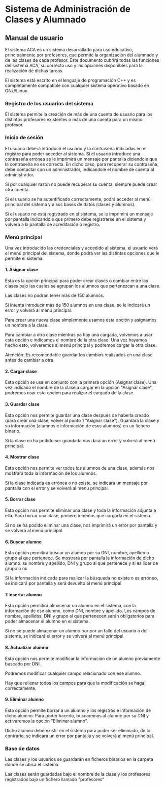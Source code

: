 # Sistema de Administración de Clases y Alumnado

## Manual de usuario

El sistema ACA es un sistema desarrollado para uso educativo, principalmente por profesores, que permite la organización del alumnado y de las clases de cada profesor. Este documento cubrirá todas las funciones del sistema ACA, su correcto uso y las opciones disponibles para la realización de dichas tareas.

El sistema está escrito en el lenguaje de programación C++ y es completamente compatible con cualquier sistema operativo basado en GNU/Linux.

### Registro de los usuarios del sistema

El sistema permite la creación de más de una cuenta de usuario para los distintos profesores existentes o más de una cuenta para un mismo profesor.

### Inicio de sesión

El usuario deberá introducir el usuario y la contraseña indicadas en el registro para poder acceder al sistema. Si el usuario introduce una contraseña erronea se le imprimirá un mensaje por pantalla diciendole que la contraseña no es correcta. En dicho caso, para recuperar su contraseña, debe contactar con un administrador, indicandole el nombre de cuenta al administrador.

Si por cualquier razón no puede recuperar su cuenta, siempre puede crear otra cuenta.

Si el usuario se ha autentificado correctamente, podrá acceder al menú principal del sistema y a sus bases de datos (clases y alumnos).

Si el usuario no está registrado en el sistema, se le imprimirá un mensaje por pantalla indicandole que primero debe registrarse en el sistema y volverá a la pantalla de acreditación o registro.

### Menú principal

Una vez introducido las credenciales y accedido al sistema, el usuario verá el menú principal del sistema, donde podrá ver las distintas opciones que le permite el sistema.

#### 1. Asignar clase

Esta es la opción principal para poder crear clases o cambiar entre las clases bajo las cuales se agrupan los alumnos que pertenezcan a una clase.

Las clases no podrán tener más de 150 alumnos.

Si intenta introducir más de 150 alumnos en una clase, se le indicará un error y volverá al menú principal.

Para crear una nueva clase simplemente usamos esta opción y asignamos un nombre a la clase.

Para cambiar a otra clase mientras ya hay una cargada, volvemos a usar esta opción e indicamos el nombre de la otra clase. Una vez hayamos hecho esto, volveremos al menú principal y podremos cargar la otra clase.

Atención: Es recomendable guardar los cambios realizados en una clase antes de cambiar a otra.

#### 2. Cargar clase

Esta opción se usa en conjunto con la primera opción (Asignar clase). Una vez indicado el nombre de la clase a cargar en la opción "Asignar clase", podremos usar esta opcion para realizar el cargado de la clase.

#### 3. Guardar clase

Esta opción nos permite guardar una clase después de haberla creado (para crear una clase, volver al punto 1 "Asignar clase"). Guardará la clase y su información (alumnos e información de esos alumnos) en un fichero binario.

Si la clase no ha podido ser guardada nos dará un error y volverá al menú principal.

#### 4. Mostrar clase

Esta opción nos permite ver todos los alumnos de una clase, además nos mostrará toda la información de los alumnos.

Si la clase indicada es errónea o no existe, se indicará un mensaje por pantalla con el error y se volverá al menú principal.

#### 5. Borrar clase

Esta opción nos permite eliminar una clase y toda la información adjunta a ella. Para borrar una clase, primero tenemos que cargarla en el sistema.

Si no se ha podido eliminar una clase, nos imprimirá un error por pantalla y se volverá al menú principal.

#### 6. Buscar alumno

Esta opción permitirá buscar un alumno por su DNI, nombre, apellido o grupo al que pertenece. Se mostrará por pantalla la información de dicho alumno: su nombre y apellido, DNI y grupo al que pertenece y si es lider de grupo o no 

Si la información indicada para realizar la búsqueda no existe o es erróneo, se indicará por pantalla y será devuelto al menú principal.

#### 7.Insertar alumno

Esta opción permitirá almacenar un alumno en el sistema, con la información de ese alumno, como DNI, nombre y apellido. Los campos de nombre, apellidos, DNI y grupo al que pertenecen serán obligatorios para poder almacenar el alumno en el sistema.

Si no se puede almacenar un alumno por por un fallo del usuario o del sistema, se indicará el error y se volverá al menú principal.

#### 8. Actualizar alumno

Esta opción nos permite modificar la información de un alumno previamente buscado por DNI.

Podremos modificar cualquier campo relacionado con ese alumno.

Hay que rellenar todos los campos para que la modificación se haga correctamente.

#### 9. Eliminar alumno

Esta opción permite borrar a un alumno y los registros e información de dicho alumno. Para poder hacerlo, buscaremos al alumno por su DNI y activaremos la opción "Eliminar alumno".

Dicho alumno debe existir en el sistema para poder ser eliminado, de lo contrario, se indicará un error por pantalla y se volverá al menú principal.

### Base de datos

Las clases y los usuarios se guardarán en ficheros binarios en la carpeta donde se ubica el sistema.

Las clases serán guardadas bajo el nombre de la clase y los profesores registrados bajo un fichero llamado "profesores"
